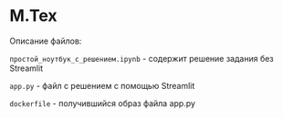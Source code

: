 # M.Tex
Описание файлов:

`простой_ноутбук_с_решением.ipynb` - содержит решение задания без Streamlit

`app.py` - файл с решением с помощью Streamlit

`dockerfile` - получившийся образ файла app.py
